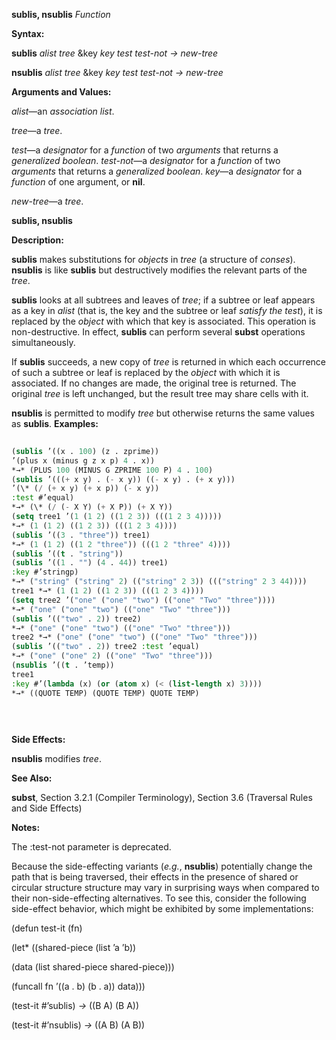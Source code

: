 **sublis, nsublis** *Function* 



**Syntax:** 



**sublis** *alist tree* &amp;key *key test test-not → new-tree* 



**nsublis** *alist tree* &amp;key *key test test-not → new-tree* 



**Arguments and Values:** 



*alist*—an *association list*. 



*tree*—a *tree*. 



*test*—a *designator* for a *function* of two *arguments* that returns a *generalized boolean*. *test-not*—a *designator* for a *function* of two *arguments* that returns a *generalized boolean*. *key*—a *designator* for a *function* of one argument, or **nil**. 



*new-tree*—a *tree*. 







 



 



**sublis, nsublis** 



**Description:** 



**sublis** makes substitutions for *objects* in *tree* (a structure of *conses*). **nsublis** is like **sublis** but destructively modifies the relevant parts of the *tree*. 



**sublis** looks at all subtrees and leaves of *tree*; if a subtree or leaf appears as a key in *alist* (that is, the key and the subtree or leaf *satisfy the test*), it is replaced by the *object* with which that key is associated. This operation is non-destructive. In effect, **sublis** can perform several **subst** operations simultaneously. 



If **sublis** succeeds, a new copy of *tree* is returned in which each occurrence of such a subtree or leaf is replaced by the *object* with which it is associated. If no changes are made, the original tree is returned. The original *tree* is left unchanged, but the result tree may share cells with it. 



**nsublis** is permitted to modify *tree* but otherwise returns the same values as **sublis**. **Examples:**
```lisp
 
(sublis ’((x . 100) (z . zprime)) 
’(plus x (minus g z x p) 4 . x)) 
*→* (PLUS 100 (MINUS G ZPRIME 100 P) 4 . 100) 
(sublis ’(((+ x y) . (- x y)) ((- x y) . (+ x y))) 
’(\* (/ (+ x y) (+ x p)) (- x y)) 
:test #’equal) 
*→* (\* (/ (- X Y) (+ X P)) (+ X Y)) 
(setq tree1 ’(1 (1 2) ((1 2 3)) (((1 2 3 4))))) 
*→* (1 (1 2) ((1 2 3)) (((1 2 3 4)))) 
(sublis ’((3 . "three")) tree1) 
*→* (1 (1 2) ((1 2 "three")) (((1 2 "three" 4)))) 
(sublis ’((t . "string")) 
(sublis ’((1 . "") (4 . 44)) tree1) 
:key #’stringp) 
*→* ("string" ("string" 2) (("string" 2 3)) ((("string" 2 3 44)))) 
tree1 *→* (1 (1 2) ((1 2 3)) (((1 2 3 4)))) 
(setq tree2 ’("one" ("one" "two") (("one" "Two" "three")))) 
*→* ("one" ("one" "two") (("one" "Two" "three"))) 
(sublis ’(("two" . 2)) tree2) 
*→* ("one" ("one" "two") (("one" "Two" "three"))) 
tree2 *→* ("one" ("one" "two") (("one" "Two" "three"))) 
(sublis ’(("two" . 2)) tree2 :test ’equal) 
*→* ("one" ("one" 2) (("one" "Two" "three"))) 
(nsublis ’((t . ’temp)) 
tree1 
:key #’(lambda (x) (or (atom x) (< (list-length x) 3)))) 
*→* ((QUOTE TEMP) (QUOTE TEMP) QUOTE TEMP) 

 
 

```
**Side Effects:** 



**nsublis** modifies *tree*. 



**See Also:** 



**subst**, Section 3.2.1 (Compiler Terminology), Section 3.6 (Traversal Rules and Side Effects) 



**Notes:** 



The :test-not parameter is deprecated. 



Because the side-effecting variants (*e.g.*, **nsublis**) potentially change the path that is being traversed, their effects in the presence of shared or circular structure structure may vary in surprising ways when compared to their non-side-effecting alternatives. To see this, consider the following side-effect behavior, which might be exhibited by some implementations: 



(defun test-it (fn) 



(let\* ((shared-piece (list ’a ’b)) 



(data (list shared-piece shared-piece))) 



(funcall fn ’((a . b) (b . a)) data))) 



(test-it #’sublis) *→* ((B A) (B A)) 



(test-it #’nsublis) *→* ((A B) (A B)) 



